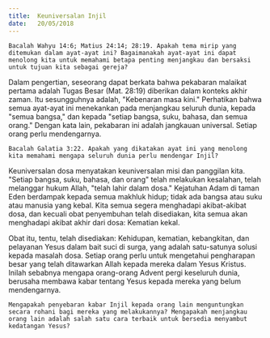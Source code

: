 ```yaml
---
title:  Keuniversalan Injil
date:   20/05/2018
---
```


`Bacalah Wahyu 14:6; Matius 24:14; 28:19. Apakah tema mirip yang ditemukan dalam ayat-ayat ini? Bagaimanakah ayat-ayat ini dapat menolong kita untuk memahami betapa penting menjangkau dan bersaksi untuk tujuan kita sebagai gereja?`

Dalam pengertian, seseorang dapat berkata bahwa pekabaran malaikat pertama adalah Tugas Besar (Mat. 28:19) diberikan dalam konteks akhir zaman. Itu sesungguhnya adalah, "Kebenaran masa kini." Perhatikan bahwa semua ayat-ayat ini menekankan pada menjangkau seluruh dunia, kepada "semua bangsa," dan kepada "setiap bangsa, suku, bahasa, dan semua orang." Dengan kata lain, pekabaran ini adalah jangkauan universal. Setiap orang perlu mendengarnya.

`Bacalah Galatia 3:22. Apakah yang dikatakan ayat ini yang menolong kita memahami mengapa seluruh dunia perlu mendengar Injil?`

Keuniversalan dosa menyatakan keuniversalan misi dan panggilan kita. "Setiap bangsa, suku, bahasa, dan orang" telah melakukan kesalahan, telah melanggar hukum Allah, "telah lahir dalam dosa." Kejatuhan Adam di taman Eden berdampak kepada semua makhluk hidup; tidak ada bangsa atau suku atau manusia yang kebal. Kita semua segera menghadapi akibat-akibat dosa, dan kecuali obat penyembuhan telah disediakan, kita semua akan menghadapi akibat akhir dari dosa: Kematian kekal.

Obat itu, tentu, telah disediakan: Kehidupan, kematian, kebangkitan, dan pelayanan Yesus dalam bait suci di surga, yang adalah satu-satunya solusi kepada masalah dosa. Setiap orang perlu untuk mengetahui pengharapan besar yang telah ditawarkan Allah kepada mereka dalam Yesus Kristus. Inilah sebabnya mengapa orang-orang Advent pergi keseluruh dunia, berusaha membawa kabar tentang Yesus kepada mereka yang belum mendengarnya.

`Mengapakah penyebaran kabar Injil kepada orang lain menguntungkan secara rohani bagi mereka yang melakukannya? Mengapakah menjangkau orang lain adalah salah satu cara terbaik untuk bersedia menyambut kedatangan Yesus?`